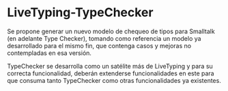 # LiveTyping-TypeChecker
Se propone generar un nuevo modelo de chequeo de tipos para Smalltalk (en adelante Type Checker), tomando como referencia un modelo ya desarrollado para el mismo fin, que contenga casos y mejoras no contempladas en esa versión.

TypeChecker se desarrolla como un satélite más de LiveTyping y para su correcta funcionalidad, deberán extenderse funcionalidades en este para que consuma tanto TypeChecker como otras funcionalidades ya existentes.
